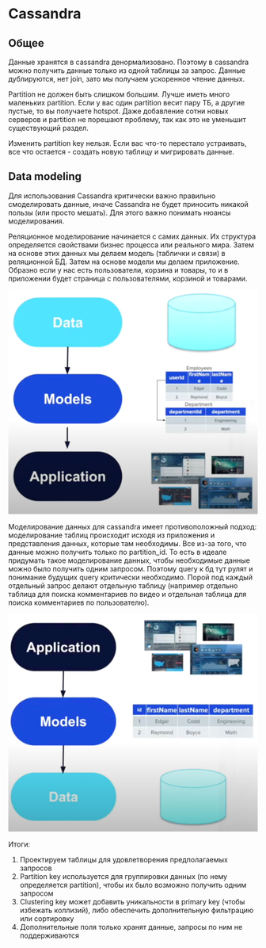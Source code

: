 # Cassandra
## Общее
Данные хранятся в cassandra денормализовано. Поэтому в cassandra можно получить данные только из одной таблицы
за запрос. Данные дублируются, нет join, зато мы получаем ускоренное чтение данных.

Partition не должен быть слишком большим. Лучше иметь много маленьких partition. Если у вас один partition весит 
пару ТБ, а другие пустые, то вы получаете hotspot. Даже добавление сотни новых серверов и partition не порешают проблему,
так как это не уменьшит существующий раздел. 

Изменить partition key нельзя. Если вас что-то перестало устраивать, все что остается - создать новую таблицу и 
мигрировать данные. 

## Data modeling
Для использования Cassandra критически важно правильно смоделировать данные, иначе Cassandra не будет приносить никакой 
пользы (или просто мешать). Для этого важно понимать нюансы моделирования. 

Реляционное моделирование начинается с самих данных. Их структура определяется свойствами бизнес процесса или 
реального мира. Затем на основе этих данных мы делаем модель (таблички и связи) в реляционной БД. Затем на основе модели
мы делаем приложение. Образно если у нас есть пользователи, корзина и товары, то и в приложении будет страница с 
пользователями, корзиной и товарами. 

![img.png](img/relational_modeling.png)

Моделирование данных для cassandra имеет противоположный подход: моделирование таблиц происходит исходя из приложения и 
представления данных, которые там необходимы. Все из-за того, что данные можно получить только по partition_id. То есть
в идеале придумать такое моделирование данных, чтобы необходимые данные можно было получить одним запросом. Поэтому query 
к бд тут рулят и понимание будущих query критически необходимо. Порой под каждый отдельный запрос делают отдельную 
таблицу (например отдельно таблица для поиска комментариев по видео и отдельная таблица для поиска комментариев по 
пользователю). 

![img.png](img/cassandra_modeling.png)

Итоги:
1) Проектируем таблицы для удовлетворения предполагаемых запросов
2) Partition key используется для группировки данных (по нему определяется partition), чтобы их было возможно получить 
одним запросом
3) Clustering key может добавить уникальности в primary key (чтобы избежать коллизий), либо обеспечить дополнительную 
фильтрацию или сортировку
4) Дополнительные поля только хранят данные, запросы по ним не поддерживаются

